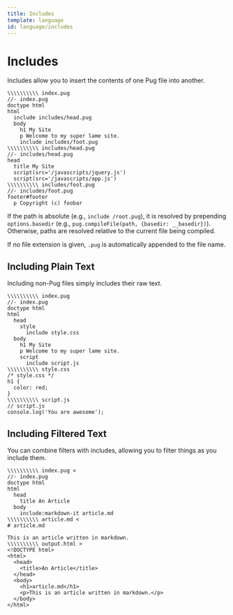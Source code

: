 ```yaml
---
title: Includes
template: language
id: language/includes
---
```


# Includes

Includes allow you to insert the contents of one Pug file into another.

```pug-preview
\\\\\\\\\\ index.pug
//- index.pug
doctype html
html
  include includes/head.pug
  body
    h1 My Site
    p Welcome to my super lame site.
    include includes/foot.pug
\\\\\\\\\\ includes/head.pug
//- includes/head.pug
head
  title My Site
  script(src='/javascripts/jquery.js')
  script(src='/javascripts/app.js')
\\\\\\\\\\ includes/foot.pug
//- includes/foot.pug
footer#footer
  p Copyright (c) foobar
```

If the path is absolute (e.g., `include /root.pug`), it is resolved by prepending `options.basedir` (e.g., `pug.compileFile(path, {basedir: __basedir})`). Otherwise, paths are resolved relative to the current file being compiled.

If no file extension is given, `.pug` is automatically appended to the file name.

## Including Plain Text

Including non-Pug files simply includes their raw text.

```pug-preview
\\\\\\\\\\ index.pug
//- index.pug
doctype html
html
  head
    style
      include style.css
  body
    h1 My Site
    p Welcome to my super lame site.
    script
      include script.js
\\\\\\\\\\ style.css
/* style.css */
h1 {
  color: red;
}
\\\\\\\\\\ script.js
// script.js
console.log('You are awesome');
```

## Including Filtered Text

You can combine filters with includes, allowing you to filter things as you include them.

```pug-preview-readonly
\\\\\\\\\\ index.pug <
//- index.pug
doctype html
html
  head
    title An Article
  body
    include:markdown-it article.md
\\\\\\\\\\ article.md <
# article.md

This is an article written in markdown.
\\\\\\\\\\ output.html >
<!DOCTYPE html>
<html>
  <head>
    <title>An Article</title>
  </head>
  <body>
    <h1>article.md</h1>
    <p>This is an article written in markdown.</p>
  </body>
</html>
```
